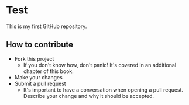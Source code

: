 # Test
This is my first GitHub repository.

## How to contribute
- Fork this project
  - If you don't know how, don't panic! It's covered in an additional chapter of this book.
- Make your changes
- Submit a pull request
  - It's important to have a conversation when opening a pull request. Describe your change and why it should be accepted.
